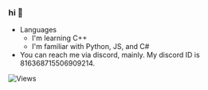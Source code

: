 ### hi 👋

<!--
**appendable/appendable** is a ✨ _special_ ✨ repository because its `README.md` (this file) appears on your GitHub profile.-->

- Languages
  - I'm learning C++
  - I'm familiar with Python, JS, and C#
- You can reach me via discord, mainly. My discord ID is 816368715506909214.  

![Views](https://hitcounter.pythonanywhere.com/count/tag.svg?url=https%3A%2F%2Fgithub.com%2Fcoital)




